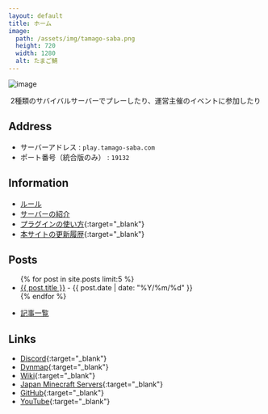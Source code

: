 ```yaml
---
layout: default
title: ホーム
image:
  path: /assets/img/tamago-saba.png
  height: 720
  width: 1280
  alt: たまご鯖
---
```


![image](https://cdn.discordapp.com/attachments/962216466076291092/1010557165787943023/2022-08-18_12.27.41.png)

<p style="text-align: center;">
2種類のサバイバルサーバーでプレーしたり、運営主催のイベントに参加したり
</p>

## Address

- サーバーアドレス : `play.tamago-saba.com`
- ポート番号（統合版のみ） : `19132`

## Information

- [ルール](docs/rules.md)
- [サーバーの紹介](docs/servers.md)
- [プラグインの使い方](https://sites.google.com/view/tamago-saba/plugin-usage){:target="_blank"}
- [本サイトの更新履歴](https://github.com/tamago-saba/tamago-saba.github.io/commits/main){:target="_blank"}

## Posts

<ul>
  {% for post in site.posts limit:5 %}
    <li>
      <a href="{{ post.url }}">{{ post.title }}</a> - {{ post.date | date: "%Y/%m/%d" }}
    </li>
  {% endfor %}
</ul>

- [記事一覧](docs/posts.md)

## Links

- [Discord](https://discord.gg/eVGqDxrsmv){:target="_blank"}
- [Dynmap](https://map.tamago-saba.com){:target="_blank"}
- [Wiki](https://wiki.tamago-saba.com){:target="_blank"}
- [Japan Minecraft Servers](https://minecraft.jp/servers/play.tamago-saba.com){:target="_blank"}
- [GitHub](https://github.com/tamago-saba){:target="_blank"}
- [YouTube](https://www.youtube.com/channel/UCLyRcPT4LbzW6bTJ3bw2yjQ){:target="_blank"}
